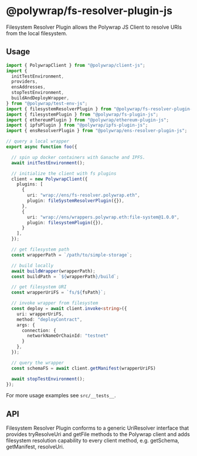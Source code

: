 # @polywrap/fs-resolver-plugin-js

Filesystem Resolver Plugin allows the Polywrap JS Client to resolve URIs from the local filesystem.

## Usage

``` typescript
import { PolywrapClient } from "@polywrap/client-js";
import {
  initTestEnvironment,
  providers,
  ensAddresses,
  stopTestEnvironment,
  buildAndDeployWrapper,
} from "@polywrap/test-env-js";
import { filesystemResolverPlugin } from "@polywrap/fs-resolver-plugin-js";
import { filesystemPlugin } from "@polywrap/fs-plugin-js";
import { ethereumPlugin } from "@polywrap/ethereum-plugin-js";
import { ipfsPlugin } from "@polywrap/ipfs-plugin-js";
import { ensResolverPlugin } from "@polywrap/ens-resolver-plugin-js";

// query a local wrapper
export async function foo({

  // spin up docker containers with Ganache and IPFS.
  await initTestEnvironment();

  // initialize the client with fs plugins
  client = new PolywrapClient({
    plugins: [
      {
        uri: "wrap://ens/fs-resolver.polywrap.eth",
        plugin: fileSystemResolverPlugin({}),
      },
      {
        uri: "wrap://ens/wrappers.polywrap.eth:file-system@1.0.0",
        plugin: filesystemPlugin({}),
      }
    ],
  });

  // get filesystem path
  const wrapperPath = `/path/to/simple-storage`;

  // build locally
  await buildWrapper(wrapperPath);
  const buildPath = `${wrapperPath}/build`;

  // get filesystem URI
  const wrapperUriFS = `fs/${fsPath}`;

  // invoke wrapper from filesystem
  const deploy = await client.invoke<string>({
    uri: wrapperUriFS,
    method: "deployContract",
    args: {
      connection: {
        networkNameOrChainId: "testnet"
      }
    },
  });

  // query the wrapper
  const schemaFS = await client.getManifest(wrapperUriFS)

  await stopTestEnvironment();
});
```

For more usage examples see `src/__tests__`.

## API

Filesystem Resolver Plugin conforms to a generic UriResolver interface that provides tryResolveUri and getFile methods to the Polywrap client and adds filesystem resolution capability to every client method, e.g. getSchema, getManifest, resolveUri.
